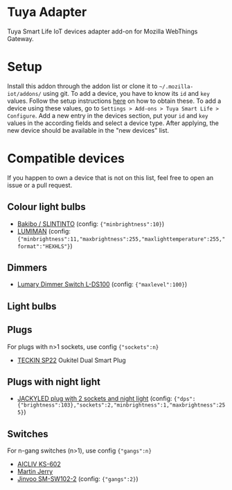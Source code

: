 # Tuya Adapter
Tuya Smart Life IoT devices adapter add-on for Mozilla WebThings Gateway.

# Setup
Install this addon through the addon list or clone it to `~/.mozilla-iot/addons/` using git. To add a device, you have to know its `id` and `key` values. Follow the setup instructions <a href='https://github.com/codetheweb/tuyapi/blob/master/docs/SETUP.md'>here</a> on how to obtain these.
To add a device using these values, go to `Settings > Add-ons > Tuya Smart Life > Configure`. Add a new entry in the devices section, put your `id` and `key` values in the according fields and select a device type. After applying, the new device should be available in the "new devices" list.

# Compatible devices
If you happen to own a device that is not on this list, feel free to open an issue or a pull request.

## Colour light bulbs
- <a href='https://www.amazon.com/dp/B07SPZ8MBD'>Bakibo / SLINTINTO</a> (config: `{"minbrightness":10}`)
- <a href='https://www.amazon.com/dp/B07XYXY5QR'>LUMIMAN</a> (config: `{"minbrightness":11,"maxbrightness":255,"maxlighttemperature":255,"format":"HEXHLS"}`)

## Dimmers
- <a href='https://www.amazon.com/dp/B07RBQX7BR'>Lumary Dimmer Switch L-DS100</a> (config: `{"maxlevel":100}`)

## Light bulbs

## Plugs
For plugs with n>1 sockets, use config `{"sockets":n}`
- <a href='https://www.amazon.de/dp/B07CWQGP9C'>TECKIN SP22</a>
Oukitel Dual Smart Plug
## Plugs with night light
- <a href='https://aracky.com/products/wifi-smart-plug-in-night-light-led-jackyled-wi-fi-smart-alexa-plug-double-outlet-extender-adjustable-brightest-or-dim-light-for-hallways-kids-dogs-work-with-echo-google-home-assistant-and-ifttt-2-pack'>JACKYLED plug with 2 sockets and night light</a> (config: `{"dps":{"brightness":103},"sockets":2,"minbrightness":1,"maxbrightness":255}`)



## Switches
For n-gang switches (n>1), use config `{"gangs":n}`
- <a href='https://www.amazon.com/dp/B07RWDQBWQ'>AICLIV KS-602</a>
- <a href='https://www.amazon.com.au/dp/B07GSTJ8TV'>Martin Jerry</a>
- <a href='https://www.amazon.com.au/dp/B07GN8PGC3'>Jinvoo SM-SW102-2</a> (config: `{"gangs":2}`)
